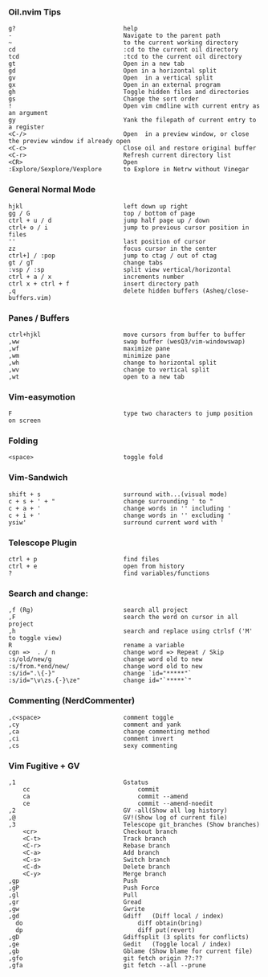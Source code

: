 ### Oil.nvim Tips

    g?                              help
    -                               Navigate to the parent path
    ~                               to the current working directory
    cd                              :cd to the current oil directory
    tcd                             :tcd to the current oil directory
    gt                              Open in a new tab
    gd                              Open in a horizontal split
    gv                              Open  in a vertical split
    gx                              Open in an external program
    gh                              Toggle hidden files and directories
    gs                              Change the sort order
    !                               Open vim cmdline with current entry as an argument
    gy                              Yank the filepath of current entry to a register
    <C-/>                           Open  in a preview window, or close the preview window if already open
    <C-c>                           Close oil and restore original buffer
    <C-r>                           Refresh current directory list
    <CR>                            Open
    :Explore/Sexplore/Vexplore      to Explore in Netrw without Vinegar

### General Normal Mode

    hjkl                            left down up right
    gg / G                          top / bottom of page
    ctrl + u / d                    jump half page up / down
    ctrl+ o / i                     jump to previous cursor position in files
    ''                              last position of cursor
    zz                              focus cursor in the center
    ctrl+] / :pop                   jump to ctag / out of ctag
    gt / gT                         change tabs
    :vsp / :sp                      split view vertical/horizontal
    ctrl + a / x                    increments number
    ctrl x + ctrl + f               insert directory path
    ,q                              delete hidden buffers (Asheq/close-buffers.vim)

### Panes / Buffers

    ctrl+hjkl                       move cursors from buffer to buffer
    ,ww                             swap buffer (wesQ3/vim-windowswap)
    ,wf                             maximize pane
    ,wm                             minimize pane
    ,wh                             change to horizontal split
    ,wv                             change to vertical split
    ,wt                             open to a new tab

### Vim-easymotion

    F                               type two characters to jump position on screen

### Folding

    <space>                         toggle fold

### Vim-Sandwich

    shift + s                       surround with...(visual mode)
    c + s + ' + "                   change surrounding ' to "
    c + a + '                       change words in '' including '
    c + i + '                       change words in '' excluding '
    ysiw'                           surround current word with '

### Telescope Plugin

    ctrl + p                        find files
    ctrl + e                        open from history
    ?                               find variables/functions

### Search and change:

    ,f (Rg)                         search all project
    ,F                              search the word on cursor in all project
    ,h                              search and replace using ctrlsf ('M' to toggle view)
    R                               rename a variable
    cgn =>  . / n                   change word => Repeat / Skip
    :s/old/new/g                    change word old to new
    :s/from.*end/new/               change word old to new
    :s/id=".\{-}"                   change `id="*****"`
    :s/id="\v\zs.{-}\ze"            change id="`*****`"

### Commenting (NerdCommenter)

    ,c<space>                       comment toggle
    ,cy                             comment and yank
    ,ca                             change commenting method
    ,ci                             comment invert
    ,cs                             sexy commenting

### Vim Fugitive + GV

    ,1                              Gstatus
        cc                              commit
        ca                              commit --amend
        ce                              commit --amend-noedit
    ,2                              GV -all(Show all log history)
    ,@                              GV!(Show log of current file)
    ,3                              Telescope git_branches (Show branches)
        <cr>                        Checkout branch
        <C-t>                       Track branch
        <C-r>                       Rebase branch
        <C-a>                       Add branch
        <C-s>                       Switch branch
        <C-d>                       Delete branch
        <C-y>                       Merge branch
    ,gp                             Push
    ,gP                             Push Force
    ,gl                             Pull
    ,gr                             Gread
    ,gw                             Gwrite
    ,gd                             Gdiff   (Diff local / index)
      do                                diff obtain(bring)
      dp                                diff put(revert)
    ,gD                             Gdiffsplit (3 splits for conflicts)
    ,ge                             Gedit   (Toggle local / index)
    ,gb                             Gblame (Show blame for current file)
    ,gfo                            git fetch origin ??:??
    ,gfa                            git fetch --all --prune
